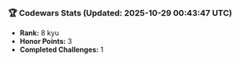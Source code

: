 ### 🏆 Codewars Stats (Updated: 2025-10-29 00:43:47 UTC)

- **Rank:** 8 kyu
- **Honor Points:** 3
- **Completed Challenges:** 1
